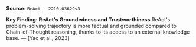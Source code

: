 **Source:** `ReAct - 2210.03629v3`

**Key Finding: ReAct's Groundedness and Trustworthiness**
ReAct's problem-solving trajectory is more factual and grounded compared to Chain-of-Thought reasoning, thanks to its access to an external knowledge base. — [Yao et al., 2023]
